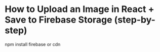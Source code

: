# How to Upload an Image in React + Save to Firebase Storage (step-by-step)

npm install firebase
or cdn
<!-- Firebase Core -->
<script src="https://www.gstatic.com/firebasejs/10.10.0/firebase-app-compat.js"></script>

<!-- Firebase Storage -->
<script src="https://www.gstatic.com/firebasejs/10.10.0/firebase-storage-compat.js"></script>
